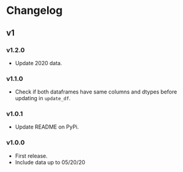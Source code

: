 # Changelog

## v1

### v1.2.0

- Update 2020 data.

### v1.1.0

- Check if both dataframes have same columns and dtypes before updating in `update_df`.

### v1.0.1

- Update README on PyPi.

### v1.0.0

- First release.
- Include data up to 05/20/20
